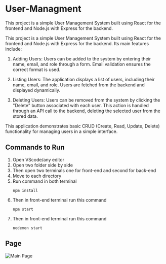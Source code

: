 # User-Managment
This project is a simple User Management System built using React for the frontend and Node.js with Express for the backend.

This project is a simple User Management System built using React for the frontend and Node.js with Express for the backend. Its main features include:

1. Adding Users: Users can be added to the system by entering their name, email, and role through a form. Email validation ensures the correct format is used.

2. Listing Users: The application displays a list of users, including their name, email, and role. Users are fetched from the backend and displayed dynamically.

3. Deleting Users: Users can be removed from the system by clicking the "Delete" button associated with each user. This action is handled through an API call to the backend, deleting the selected user from the stored data.


This application demonstrates basic CRUD (Create, Read, Update, Delete) functionality for managing users in a simple interface.


## Commands to Run
1. Open VScode/any editor
2. Open two folder side by side
3. Then open two terminals one for front-end and second for back-end
4. Move to each directory
5. Run command in both terminal 
      ```
      npm install
      ```
6. Then in front-end terminal run this command 
      ```
      npm start
      ```
7. Then in front-end terminal run this command 
      ```
      nodemon start
      ```


## Page
![Main Page](https://github.com/sahil1962/User-Managment/assets/88630749/f72762f9-c4f5-4801-ad79-5702fabd400f)
